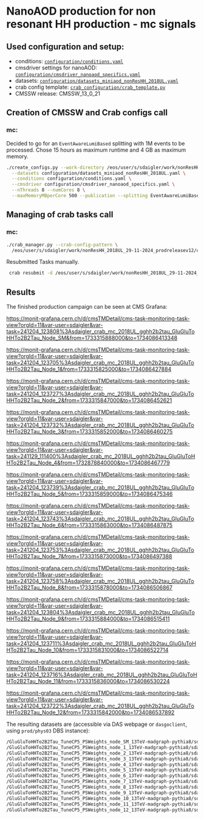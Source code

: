 # NanoAOD production for non resonant HH production - mc signals 

## Used configuration and setup:

* conditions: [`configuration/conditions.yaml`](../configuration/conditions.yaml)
* cmsdriver settings for nanoAOD: [`configuration/cmsdriver_nanoaod_specifics.yaml`](../configuration/cmsdriver_nanoaod_specifics.yaml)
* datasets: [`configuration/datasets_miniaod_nonResHH_2018UL.yaml`](../configuration/datasets_miniaod_nonResHH_2018UL.yaml)
* crab config template: [`crab_configuration/crab_template.py`](../crab_configuration/crab_template.py)
* CMSSW release: CMSSW_13_0_21

## Creation of CMSSW and Crab configs call

### mc:

Decided to go for an `EventAwareLumiBased` splitting with 1M events to be processed.
Chose 15 hours as maximum runtime and 4 GB as maximum memory.

```bash
./create_configs.py --work-directory /eos/user/s/sdaigler/work/nonResHH_2018UL_29-11-2024_prodreleasev12/ \
  --datasets configuration/datasets_miniaod_nonResHH_2018UL.yaml \
  --conditions configuration/conditions.yaml \
  --cmsdriver configuration/cmsdriver_nanoaod_specifics.yaml \
  --nThreads 8 --numCores 8 \
  --maxMemoryMBperCore 500 --publication --splitting EventAwareLumiBased --unitsPerJob 1000000 --maxJobRuntimeMin 900
```

## Managing of crab tasks call

### mc:

```bash
./crab_manager.py --crab-config-pattern \
  /eos/user/s/sdaigler/work/nonResHH_2018UL_29-11-2024_prodreleasev12/crabconfigs/*.py --nworkers 13
```

Resubmitted Tasks manually.

```bash
 crab resubmit -d /eos/user/s/sdaigler/work/nonResHH_2018UL_29-11-2024_prodreleasev12/crab/crab_mc_2018UL_gghh2b2tau_GluGluToHHTo2B2Tau_Node_SM
```

## Results

The finished production campaign can be seen at CMS Grafana:

https://monit-grafana.cern.ch/d/cmsTMDetail/cms-task-monitoring-task-view?orgId=11&var-user=sdaigler&var-task=241204_123808%3Asdaigler_crab_mc_2018UL_gghh2b2tau_GluGluToHHTo2B2Tau_Node_SM&from=1733315888000&to=1734086413348

https://monit-grafana.cern.ch/d/cmsTMDetail/cms-task-monitoring-task-view?orgId=11&var-user=sdaigler&var-task=241204_123705%3Asdaigler_crab_mc_2018UL_gghh2b2tau_GluGluToHHTo2B2Tau_Node_1&from=1733315825000&to=1734086427884

https://monit-grafana.cern.ch/d/cmsTMDetail/cms-task-monitoring-task-view?orgId=11&var-user=sdaigler&var-task=241204_123727%3Asdaigler_crab_mc_2018UL_gghh2b2tau_GluGluToHHTo2B2Tau_Node_2&from=1733315847000&to=1734086452621

https://monit-grafana.cern.ch/d/cmsTMDetail/cms-task-monitoring-task-view?orgId=11&var-user=sdaigler&var-task=241204_123732%3Asdaigler_crab_mc_2018UL_gghh2b2tau_GluGluToHHTo2B2Tau_Node_3&from=1733315852000&to=1734086460275

https://monit-grafana.cern.ch/d/cmsTMDetail/cms-task-monitoring-task-view?orgId=11&var-user=sdaigler&var-task=241129_111400%3Asdaigler_crab_mc_2018UL_gghh2b2tau_GluGluToHHTo2B2Tau_Node_4&from=1732878840000&to=1734086467779

https://monit-grafana.cern.ch/d/cmsTMDetail/cms-task-monitoring-task-view?orgId=11&var-user=sdaigler&var-task=241204_123739%3Asdaigler_crab_mc_2018UL_gghh2b2tau_GluGluToHHTo2B2Tau_Node_5&from=1733315859000&to=1734086475346

https://monit-grafana.cern.ch/d/cmsTMDetail/cms-task-monitoring-task-view?orgId=11&var-user=sdaigler&var-task=241204_123743%3Asdaigler_crab_mc_2018UL_gghh2b2tau_GluGluToHHTo2B2Tau_Node_6&from=1733315863000&to=1734086487875

https://monit-grafana.cern.ch/d/cmsTMDetail/cms-task-monitoring-task-view?orgId=11&var-user=sdaigler&var-task=241204_123753%3Asdaigler_crab_mc_2018UL_gghh2b2tau_GluGluToHHTo2B2Tau_Node_7&from=1733315873000&to=1734086497388

https://monit-grafana.cern.ch/d/cmsTMDetail/cms-task-monitoring-task-view?orgId=11&var-user=sdaigler&var-task=241204_123758%3Asdaigler_crab_mc_2018UL_gghh2b2tau_GluGluToHHTo2B2Tau_Node_8&from=1733315878000&to=1734086506867

https://monit-grafana.cern.ch/d/cmsTMDetail/cms-task-monitoring-task-view?orgId=11&var-user=sdaigler&var-task=241204_123804%3Asdaigler_crab_mc_2018UL_gghh2b2tau_GluGluToHHTo2B2Tau_Node_9&from=1733315884000&to=1734086515411

https://monit-grafana.cern.ch/d/cmsTMDetail/cms-task-monitoring-task-view?orgId=11&var-user=sdaigler&var-task=241204_123711%3Asdaigler_crab_mc_2018UL_gghh2b2tau_GluGluToHHTo2B2Tau_Node_10&from=1733315831000&to=1734086522714

https://monit-grafana.cern.ch/d/cmsTMDetail/cms-task-monitoring-task-view?orgId=11&var-user=sdaigler&var-task=241204_123716%3Asdaigler_crab_mc_2018UL_gghh2b2tau_GluGluToHHTo2B2Tau_Node_11&from=1733315836000&to=1734086530224

https://monit-grafana.cern.ch/d/cmsTMDetail/cms-task-monitoring-task-view?orgId=11&var-user=sdaigler&var-task=241204_123722%3Asdaigler_crab_mc_2018UL_gghh2b2tau_GluGluToHHTo2B2Tau_Node_12&from=1733315842000&to=1734086537892


The resulting datasets are (accessible via DAS webpage or `dasgoclient`, using `prod/phys03` DBS instance):

```bash
/GluGluToHHTo2B2Tau_TuneCP5_PSWeights_node_SM_13TeV-madgraph-pythia8/sdaigler-mc_2018UL_gghh2b2tau_GluGluToHHTo2B2Tau_Node_SM_1733315721-00000000000000000000000000000000/USER
/GluGluToHHTo2B2Tau_TuneCP5_PSWeights_node_1_13TeV-madgraph-pythia8/sdaigler-mc_2018UL_gghh2b2tau_GluGluToHHTo2B2Tau_Node_1_1733315721-00000000000000000000000000000000/USER
/GluGluToHHTo2B2Tau_TuneCP5_PSWeights_node_2_13TeV-madgraph-pythia8/sdaigler-mc_2018UL_gghh2b2tau_GluGluToHHTo2B2Tau_Node_2_1733315721-00000000000000000000000000000000/USER
/GluGluToHHTo2B2Tau_TuneCP5_PSWeights_node_3_13TeV-madgraph-pythia8/sdaigler-mc_2018UL_gghh2b2tau_GluGluToHHTo2B2Tau_Node_3_1733315721-00000000000000000000000000000000/USER
/GluGluToHHTo2B2Tau_TuneCP5_PSWeights_node_4_13TeV-madgraph-pythia8/sdaigler-mc_2018UL_gghh2b2tau_GluGluToHHTo2B2Tau_Node_4_1732876480-00000000000000000000000000000000/USER
/GluGluToHHTo2B2Tau_TuneCP5_PSWeights_node_5_13TeV-madgraph-pythia8/sdaigler-mc_2018UL_gghh2b2tau_GluGluToHHTo2B2Tau_Node_5_1733315721-00000000000000000000000000000000/USER
/GluGluToHHTo2B2Tau_TuneCP5_PSWeights_node_6_13TeV-madgraph-pythia8/sdaigler-mc_2018UL_gghh2b2tau_GluGluToHHTo2B2Tau_Node_6_1733315721-00000000000000000000000000000000/USER
/GluGluToHHTo2B2Tau_TuneCP5_PSWeights_node_7_13TeV-madgraph-pythia8/sdaigler-mc_2018UL_gghh2b2tau_GluGluToHHTo2B2Tau_Node_7_1733315721-00000000000000000000000000000000/USER
/GluGluToHHTo2B2Tau_TuneCP5_PSWeights_node_8_13TeV-madgraph-pythia8/sdaigler-mc_2018UL_gghh2b2tau_GluGluToHHTo2B2Tau_Node_8_1733315721-00000000000000000000000000000000/USER
/GluGluToHHTo2B2Tau_TuneCP5_PSWeights_node_9_13TeV-madgraph-pythia8/sdaigler-mc_2018UL_gghh2b2tau_GluGluToHHTo2B2Tau_Node_9_1733315721-00000000000000000000000000000000/USER
/GluGluToHHTo2B2Tau_TuneCP5_PSWeights_node_10_13TeV-madgraph-pythia8/sdaigler-mc_2018UL_gghh2b2tau_GluGluToHHTo2B2Tau_Node_10_1733315721-00000000000000000000000000000000/USER
/GluGluToHHTo2B2Tau_TuneCP5_PSWeights_node_11_13TeV-madgraph-pythia8/sdaigler-mc_2018UL_gghh2b2tau_GluGluToHHTo2B2Tau_Node_11_1733315721-00000000000000000000000000000000/USER
/GluGluToHHTo2B2Tau_TuneCP5_PSWeights_node_12_13TeV-madgraph-pythia8/sdaigler-mc_2018UL_gghh2b2tau_GluGluToHHTo2B2Tau_Node_12_1733315721-00000000000000000000000000000000/USER
```
